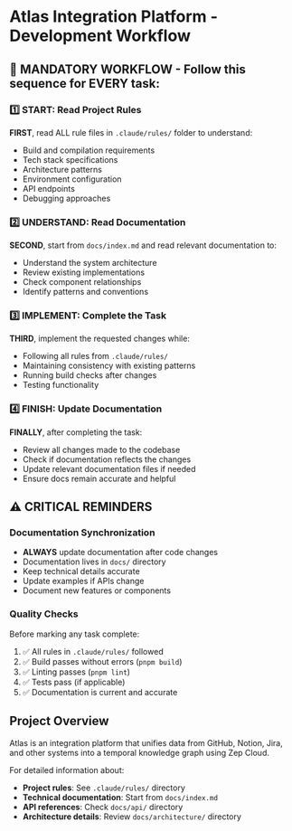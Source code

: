 # Atlas Integration Platform - Development Workflow

## 🚀 MANDATORY WORKFLOW - Follow this sequence for EVERY task:

### 1️⃣ START: Read Project Rules
**FIRST**, read ALL rule files in `.claude/rules/` folder to understand:
- Build and compilation requirements
- Tech stack specifications  
- Architecture patterns
- Environment configuration
- API endpoints
- Debugging approaches

### 2️⃣ UNDERSTAND: Read Documentation
**SECOND**, start from `docs/index.md` and read relevant documentation to:
- Understand the system architecture
- Review existing implementations
- Check component relationships
- Identify patterns and conventions

### 3️⃣ IMPLEMENT: Complete the Task
**THIRD**, implement the requested changes while:
- Following all rules from `.claude/rules/`
- Maintaining consistency with existing patterns
- Running build checks after changes
- Testing functionality

### 4️⃣ FINISH: Update Documentation
**FINALLY**, after completing the task:
- Review all changes made to the codebase
- Check if documentation reflects the changes
- Update relevant documentation files if needed
- Ensure docs remain accurate and helpful

## ⚠️ CRITICAL REMINDERS

### Documentation Synchronization
- **ALWAYS** update documentation after code changes
- Documentation lives in `docs/` directory
- Keep technical details accurate
- Update examples if APIs change
- Document new features or components

### Quality Checks
Before marking any task complete:
1. ✅ All rules in `.claude/rules/` followed
2. ✅ Build passes without errors (`pnpm build`)
3. ✅ Linting passes (`pnpm lint`)
4. ✅ Tests pass (if applicable)
5. ✅ Documentation is current and accurate

## Project Overview
Atlas is an integration platform that unifies data from GitHub, Notion, Jira, and other systems into a temporal knowledge graph using Zep Cloud.

For detailed information about:
- **Project rules**: See `.claude/rules/` directory
- **Technical documentation**: Start from `docs/index.md`
- **API references**: Check `docs/api/` directory
- **Architecture details**: Review `docs/architecture/` directory